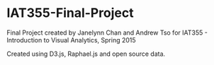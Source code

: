 # IAT355-Final-Project

Final Project created by Janelynn Chan and Andrew Tso for IAT355 - Introduction to Visual Analytics, Spring 2015

Created using D3.js, Raphael.js and open source data.